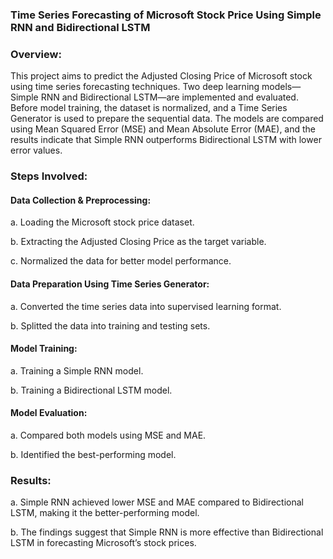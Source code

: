 ### Time Series Forecasting of Microsoft Stock Price Using Simple RNN and Bidirectional LSTM

### Overview:
This project aims to predict the Adjusted Closing Price of Microsoft stock using time series forecasting techniques. Two deep learning models—Simple RNN and Bidirectional LSTM—are implemented and evaluated. Before model training, the dataset is normalized, and a Time Series Generator is used to prepare the sequential data. The models are compared using Mean Squared Error (MSE) and Mean Absolute Error (MAE), and the results indicate that Simple RNN outperforms Bidirectional LSTM with lower error values.

### Steps Involved:

#### Data Collection & Preprocessing:
   
a. Loading the Microsoft stock price dataset.

b. Extracting the Adjusted Closing Price as the target variable.

c. Normalized the data for better model performance.

#### Data Preparation Using Time Series Generator:

a. Converted the time series data into supervised learning format.

b. Splitted the data into training and testing sets.

#### Model Training:

a. Training a Simple RNN model.

b. Training a Bidirectional LSTM model.

#### Model Evaluation:

a. Compared both models using MSE and MAE.

b. Identified the best-performing model.

### Results:

a. Simple RNN achieved lower MSE and MAE compared to Bidirectional LSTM, making it the better-performing model.

b. The findings suggest that Simple RNN is more effective than Bidirectional LSTM in forecasting Microsoft’s stock prices.













